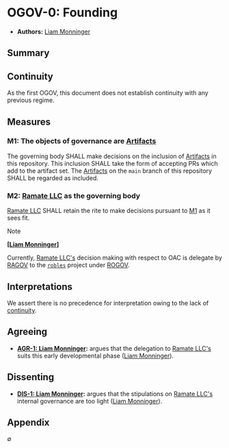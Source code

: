# OGOV-0: Founding
- **Authors:** [Liam Monninger](mailto:liam@ramate.io)

## Summary

## Continuity 
As the first OGOV, this document does not establish continuity with any previous regime. 

## Measures

### M1: The objects of governance are [Artifacts](../../../oglo/oera-000-000-000-dulan/oglo-000-000-000-artifact/README.md)
The governing body SHALL make decisions on the inclusion of [Artifacts](../../../oglo/oera-000-000-000-dulan/oglo-000-000-000-artifact/README.md) in this repository. This inclusion SHALL take the form of accepting PRs which add to the artifact set. The [Artifacts](../../oglo/oera-000-000-000-dulan/oglo-000-000-000-artifact/README.md) on the `main` branch of this repository SHALL be regarded as included. 

### M2: [Ramate LLC](https://www.ramate.io) as the governing body
[Ramate LLC](https://www.ramate.io) SHALL retain the rite to make decisions pursuant to [M1](#m1-artifacts-are-the-objects-of-governance) as it sees fit. 

> [!NOTE] 
>
> **[[Liam Monninger](mailto:liam@ramate.io)]**
>
> Currently, [Ramate LLC's](https://www.ramate.io) decision making with respect to OAC is delegate by [RAGOV](https://github.com/ramate-io/ramate/tree/main/ragov) to the [`robles`](https://github.com/ramate-io/robles) project under [ROGOV](https://github.com/ramate-io/robles/tree/main/rogov). 

## Interpretations
We assert there is no precedence for interpretation owing to the lack of [continuity](#continuity).

## Agreeing
- **[AGR-1: Liam Monninger](./agreeing/agr-001-liam-monninger/README.md):** argues that the delegation to [Ramate LLC's](https://www.ramate.io) suits this early developmental phase ([Liam Monninger](mailto:liam@ramate.io)).

## Dissenting
- **[DIS-1: Liam Monninger](./dissenting/dis-001-liam-monninger/README.md):** argues that the stipulations on [Ramate LLC's](https://www.ramate.io) internal governance are too light ([Liam Monninger](mailto:liam@ramate.io)).

## Appendix
$\emptyset$
